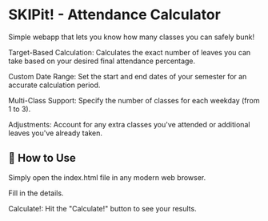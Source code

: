 # SKIPit! - Attendance Calculator
Simple webapp that lets you know how many classes you can safely bunk!

Target-Based Calculation: Calculates the exact number of leaves you can take based on your desired final attendance percentage.

Custom Date Range: Set the start and end dates of your semester for an accurate calculation period.

Multi-Class Support: Specify the number of classes for each weekday (from 1 to 3).

Adjustments: Account for any extra classes you've attended or additional leaves you've already taken.

## 🚀 How to Use
Simply open the index.html file in any modern web browser.

Fill in the details.

Calculate!: Hit the "Calculate!" button to see your results.
